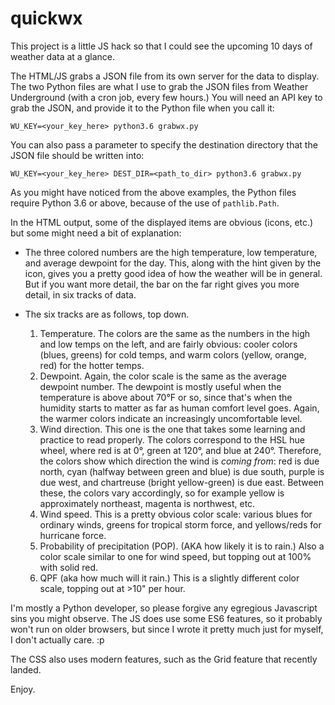 # quickwx

This project is a little JS hack so that I could see the
upcoming 10 days of weather data at a glance.

The HTML/JS grabs a JSON file from its own server for the data
to display.  The two Python files are what I use to grab the JSON
files from Weather Underground (with a cron job, every few hours.)
You will need an API key to grab the JSON, and provide it to the
Python file when you call it:

```shell
WU_KEY=<your_key_here> python3.6 grabwx.py
```

You can also pass a parameter to specify the destination directory
that the JSON file should be written into:

```shell
WU_KEY=<your_key_here> DEST_DIR=<path_to_dir> python3.6 grabwx.py
```

As you might have noticed from the above examples, the Python files
require Python 3.6 or above, because of the use of `pathlib.Path`.

In the HTML output, some of the displayed items are obvious (icons, etc.)
but some might need a bit of explanation:

* The three colored numbers are the high temperature, low temperature,
  and average dewpoint for the day.  This, along with the hint given
  by the icon, gives you a pretty good idea of how the weather will
  be in general.  But if you want more detail, the bar on the far
  right gives you more detail, in six tracks of data.

* The six tracks are as follows, top down.

  1.  Temperature.  The colors are the same as the numbers in the
      high and low temps on the left, and are fairly obvious: cooler
      colors (blues, greens) for cold temps, and warm colors (yellow,
      orange, red) for the hotter temps.
  2.  Dewpoint.  Again, the color scale is the same as the average
      dewpoint number.  The dewpoint is mostly useful when the
      temperature is above about 70°F or so, since that's when the
      humidity starts to matter as far as human comfort level goes.
      Again, the warmer colors indicate an increasingly uncomfortable
      level.
  3.  Wind direction.  This one is the one that takes some learning
      and practice to read properly.  The colors correspond to the
      HSL hue wheel, where red is at 0°, green at 120°, and blue at
      240°.  Therefore, the colors show which direction the wind is
      *coming from*: red is due north, cyan (halfway between green and
      blue) is due south, purple is due west, and chartreuse (bright
      yellow-green) is due east.  Between these, the colors vary
      accordingly, so for example yellow is approximately northeast,
      magenta is northwest, etc.
  4.  Wind speed.  This is a pretty obvious color scale: various blues for
      ordinary winds, greens for tropical storm force, and yellows/reds
      for hurricane force.
  5.  Probability of precipitation (POP).  (AKA how likely it is to rain.)
      Also a color scale similar to one for wind speed, but topping out
      at 100% with solid red.
  6.  QPF (aka how much will it rain.)  This is a slightly different
      color scale, topping out at >10" per hour.

I'm mostly a Python developer, so please forgive any egregious Javascript
sins you might observe.  The JS does use some ES6 features, so it probably
won't run on older browsers, but since I wrote it pretty much just for
myself, I don't actually care. :p

The CSS also uses modern features, such as the Grid feature that recently
landed.

Enjoy.


